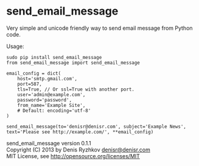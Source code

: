 send_email_message
==================

Very simple and unicode friendly way to send email message from Python code.

Usage:

    sudo pip install send_email_message
    from send_email_message import send_email_message

    email_config = dict(
        host='smtp.gmail.com',
        port=587,
        tls=True, // Or ssl=True with another port.
        user='admin@example.com',
        password='password',
        from_name='Example Site',
        # Default: encoding='utf-8'
    )

    send_email_message(to='denisr@denisr.com', subject='Example News', text='Please see http://example.com/', **email_config)

send_email_message version 0.1.1  
Copyright (C) 2013 by Denis Ryzhkov <denisr@denisr.com>  
MIT License, see http://opensource.org/licenses/MIT
